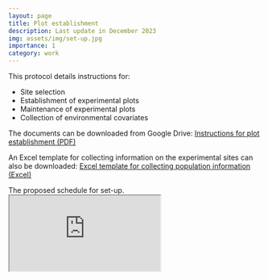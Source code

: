```yaml
---
layout: page
title: Plot establishment 
description: Last update in December 2023
img: assets/img/set-up.jpg
importance: 1
category: work
---
```


This protocol details instructions for:
<ul>
  <li>Site selection</li> 
  <li>Establishment of experimental plots</li> 
  <li>Maintenance of experimental plots</li> 
  <li>Collection of environmental covariates</li>     
</ul>


The documents can be downloaded from Google Drive: <a href="https://drive.google.com/file/d/1w68khYl-AA0j-AXo7adOv3biQuop1UBL/view?usp=sharing" target="_blank">Instructions for plot establishment (PDF)</a>

An Excel template for collecting information on the experimental sites can also be downloaded: <a href="https://docs.google.com/spreadsheets/d/1PByfi0RTRiEdsazAqNakKLBR-3CvO2HF/edit?usp=sharing&ouid=102358639314492490823&rtpof=true&sd=true" target="_blank">Excel template for collecting population information (Excel)</a>


<div class="caption">
The proposed schedule for set-up.
</div>

<div class="row">
      <iframe src="https://docs.google.com/spreadsheets/d/e/2PACX-1vSeGUOSsN7tUfNFFY8IGN82ZM6dTB6ZqZRNACtsWeF0N8chRpZuSr4KHeRUEFCwZA/pubhtml?widget=true&amp;headers=false"></iframe>
</div>


